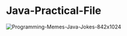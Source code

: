 # Java-Practical-File

![Programming-Memes-Java-Jokes-842x1024](https://user-images.githubusercontent.com/94922914/209425918-59258d76-e74d-4837-95e6-a3c7e590bfc9.jpeg)
